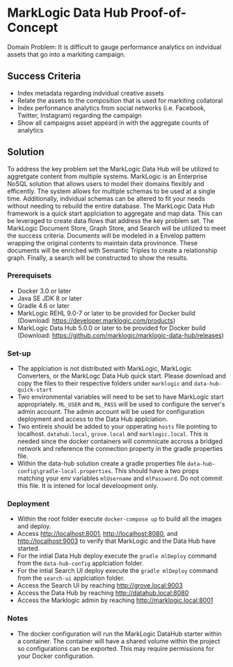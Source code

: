 # MarkLogic Data Hub Proof-of-Concept

Domain Problem: It is difficult to gauge performance analytics on indvidual assets that go into a markiting campaign.

## Success Criteria

* Index metadata regarding indvidual creative assets
* Relate the assets to the composition that is used for markiting collatoral
* Index performance analytics from social networks (i.e. Facebook, Twitter, Instagram) regarding the campaign
* Show all campaigns asset appeard in with the aggregate counts of analytics

## Solution

To address the key problem set the MarkLogic Data Hub will be utilized to aggretgate content from multiple systems. MarkLogic is an Enterprise NoSQL solution that allows users to model their domains flexibly and efficently. The system allows for multiple schemas to be used at a single time. Additionally, indvidual schemas can be altered to fit your needs without needing to rebuild the entire database. The MarkLogic Data Hub framework is a quick start applciation to aggregate and map data. This can be leveraged to create data flows that address the key problem set. The MarkLogic Document Store, Graph Store, and Search will be utilized to meet the success criteria. Documents will be modeled in a Envelop pattern wrapping the original contents to maintain data provinonce. These documents will be enriched with Semantic Triples to create a relationship graph. Finally, a search will be constructed to show the results.

### Prerequisets

* Docker 3.0 or later
* Java SE JDK 8 or later
* Gradle 4.6 or later
* MarkLogic REHL 9.0-7 or later to be provided for Docker build (Download: <https://developer.marklogic.com/products>)
* MarkLogic Data Hub 5.0.0 or later to be provided for Docker build (Download: <https://github.com/marklogic/marklogic-data-hub/releases>)

### Set-up

* The applciation is not distributed with MarkLogic, MarkLogic Converters, or the MarkLogc Data Hub quick start. Please download and copy the files to their respective folders under `marklogic` and `data-hub-quick-start`
* Two environmental variables will need to be set to have MarkLogic start appropriately. `ML_USER` and `ML_PASS` will be used to configure the server's admin account. The admin account will be used for configuration deployment and access to the Data Hub applciation.
* Two entireis should be added to your opperating `hosts` file pointing to localhost. `datahub.local`, `grove.local` and `marklogic.local`. This is needed since the docker containers will commnicate accross a bridged network and reference the connection property in the gradle properties file.
* Within the data-hub solution create a gradle properties file `data-hub-config\gradle-local.properties`. This should have a two props matching your env variables `mlUsername` and `mlPassword`. Do not commit this file. It is intened for local develoopment only.  

### Deployment

* Within the root folder execute `docker-compose up` to build all the images and deploy.
* Access <http://localhost:8001>, <http://localhost:8080>, and <http://localhost:9003> to verify that MarkLogic and the Data Hub have started.
* For the intial Data Hub deploy execute the `gradle mlDeploy` command from the `data-hub-config` applciation folder.
* For the intial Search UI deploy execute the `gradle mlDeploy` command from the `search-ui` applciation folder.
* Access the Search UI  by reaching <http://grove.local:9003>
* Access the Data Hub by reaching <http://datahub.local:8080>
* Access the Marklogic admin by reaching <http://marklogic.local:8001>

### Notes

* The docker configuration will run the MarkLogic DataHub starter within a container. The container will have a shared volume within the project so configurations can be exported. This may require permissions for your Docker configuration.
